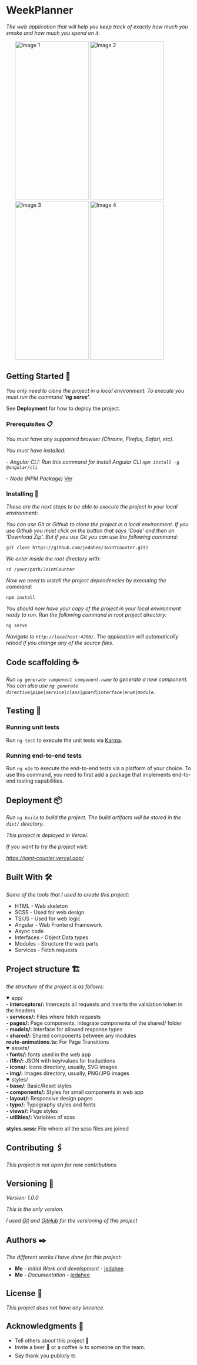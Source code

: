 # WeekPlanner

_The web application that will help you keep track of exactly how much you smoke and how much you spend on it._

<ul>
    <img src="https://github.com/jedahee/Week-Planner-Web-App/assets/56111700/45be7382-28f8-4fec-8c07-3e5c349b8a26" alt="Image 1" width="200px" height="430px">
    <img src="https://github.com/jedahee/Week-Planner-Web-App/assets/56111700/e49fdf92-1f24-4bb9-abff-2bf5ab2c2483" alt="Image 2" width="200px" height="430px">
    <img src="https://github.com/jedahee/Week-Planner-Web-App/assets/56111700/f2c9d213-6d41-46a8-a3ad-1b24a7cff4ed" alt="Image 3" width="200px" height="430px">
    <img src="https://github.com/jedahee/Week-Planner-Web-App/assets/56111700/407d13d4-da34-4077-8b86-0bf661545b89" alt="Image 4" width="200px" height="430px">
</ul>

## Getting Started 🚀

_You only need to clone the project in a local environment. To execute you must run the command **'ng serve'**._

See **Deployment** for how to deploy the project.

### Prerequisites 📋

_You must have any supported browser (Chrome, Firefox, Safari, etc)._

_You must have installed:_

_- Angular CLI: Run this command for install Angular CLI `npm install -g @angular/cli`_

_- Node (NPM Package)_ [Ver](https://nodejs.org/en/download)

### Installing 🔧

_These are the next steps to be able to execute the project in your local environment:_

_You can use Git or Github to clone the project in a local environment. If you use Github you must click on the button that says 'Code' and then on 'Download Zip'. But if you use Git you can use the following command:_

```
git clone https://github.com/jedahee/JointCounter.git)
```

_We enter inside the root directory with:_

```
cd /your/path/JointCounter
```

_Now we need to install the project dependencies by executing the command:_

```
npm install
```

_You should now have your copy of the project in your local environment ready to run. Run the following command in root project directory:_

```
ng serve
```

_Navigate to `http://localhost:4200/`. The application will automatically reload if you change any of the source files._


## Code scaffolding ☕

_Run `ng generate component component-name` to generate a new component. You can also use `ng generate directive|pipe|service|class|guard|interface|enum|module`._

## Testing 🧪

### Running unit tests

Run `ng test` to execute the unit tests via [Karma](https://karma-runner.github.io).

### Running end-to-end tests

Run `ng e2e` to execute the end-to-end tests via a platform of your choice. To use this command, you need to first add a package that implements end-to-end testing capabilities.

## Deployment 📦

_Run `ng build` to build the project. The build artifacts will be stored in the `dist/` directory._

_This project is deployed in Vercel._

_If you want to try the project visit:_

_https://joint-counter.vercel.app/_

## Built With 🛠️

_Some of the tools that I used to create this project:_

* HTML - Web skeleton
* SCSS - Used for web design
* TS/JS - Used for web logic
* Angular - Web Frontend Framework
* Async code
* Interfaces - Object Data types
* Modules - Structure the web parts
* Services - Fetch requests

## Project structure 🏗️

_the structure of the project is as follows:_

<details open>
<summary>app/</summary>
    <strong>- interceptors/:</strong> Intercepts all requests and inserts the validation token in the headers<br>
    <strong>- services/:</strong> Files where fetch requests<br>
    <strong>- pages/:</strong> Page components, integrate components of the shared/ folder<br>
    <strong>- models/:</strong> Interface for allowed response types<br>
    <strong>- shared/:</strong> Shared components between any modules<br>
    <strong>route-animations.ts:</strong> For Page Transitions<br>
</details>


<details open>
<summary>assets/</summary>
    <strong>- fonts/:</strong> fonts used in the web app<br>
    <strong>- i18n/:</strong> JSON with key/values for traductions<br>
    <strong>- icons/:</strong> Icons directory, usually, SVG images<br>
    <strong>- img/:</strong> Images directory, usually, PNG/JPG images<br>
</details>


<details open>
<summary>styles/</summary>
    <strong>- base/:</strong> Basic/Reset styles<br>
    <strong>- components/:</strong> Styles for small components in web app<br>
    <strong>- layout/:</strong> Responsive design pages<br>
    <strong>- typo/:</strong> Typography styles and fonts<br>
    <strong>- views/:</strong> Page styles<br>
    <strong>- utilities/:</strong> Variables of scss<br>
</details>

**styles.scss:** File where all the scss files are joined

## Contributing 🖇️
_This project is not open for new contributions_

## Versioning 📌

_Version: 1.0.0_

_This is the only version._

_I used [Git](https://git-scm.com/) and [GitHub](https://github.com/) for the versioning of this project_

## Authors ✒️

_The different works I have done for this project:_

* **Me** - *Initial Work and development* - [jedahee](https://github.com/jedahee)
* **Me** - *Documentation* - [jedahee](https://github.com/jedahee) 

## License 📄

_This project does not have any lincence._

## Acknowledgments 🎁

* Tell others about this project 📢
* Invite a beer 🍺 or a coffee ☕ to someone on the team. 
* Say thank you publicly 🤓.
